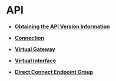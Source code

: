 # API<a name="en-dc_topic_0055025309"></a>

-   **[Obtaining the API Version Information](obtaining-the-api-version-information.md)**  

-   **[Connection](connection.md)**  

-   **[Virtual Gateway](virtual-gateway.md)**  

-   **[Virtual Interface](virtual-interface.md)**  

-   **[Direct Connect Endpoint Group](direct-connect-endpoint-group.md)**  



